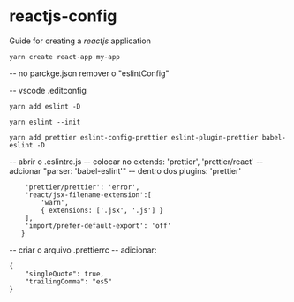 # reactjs-config
Guide for creating a *reactjs* application


```yarn create react-app my-app```

-- no parckge.json remover o "eslintConfig"

-- vscode .editconfig

```yarn add eslint -D```

```yarn eslint --init```

```yarn add prettier eslint-config-prettier eslint-plugin-prettier babel-eslint -D ```

-- abrir o .eslintrc.js
-- colocar no extends: 'prettier', 'prettier/react'
-- adcionar "parser: 'babel-eslint'"
-- dentro dos plugins: 'prettier'
 
```rules: {
    'prettier/prettier': 'error',
    'react/jsx-filename-extension':[
        'warn',
        { extensions: ['.jsx', '.js'] }
    ],
    'import/prefer-default-export': 'off'
   }
```


-- criar o arquivo .prettierrc
-- adicionar: 
```
{
    "singleQuote": true,
    "trailingComma": "es5"
}
```
